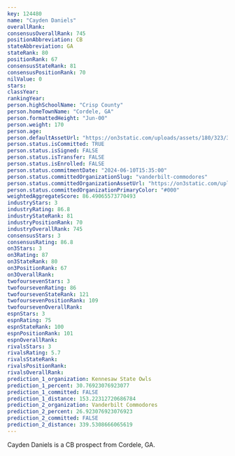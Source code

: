 ```yaml
---
key: 124480
name: "Cayden Daniels"
overallRank: 
consensusOverallRank: 745
positionAbbreviation: CB
stateAbbreviation: GA
stateRank: 80
positionRank: 67
consensusStateRank: 81
consensusPositionRank: 70
nilValue: 0
stars: 
classYear: 
rankingYear: 
person.highSchoolName: "Crisp County"
person.homeTownName: "Cordele, GA"
person.formattedHeight: "Jun-00"
person.weight: 170
person.age: 
person.defaultAssetUrl: "https://on3static.com/uploads/assets/180/323/323180.png"
person.status.isCommitted: TRUE
person.status.isSigned: FALSE
person.status.isTransfer: FALSE
person.status.isEnrolled: FALSE
person.status.commitmentDate: "2024-06-10T15:35:00"
person.status.committedOrganizationSlug: "vanderbilt-commodores"
person.status.committedOrganizationAssetUrl: "https://on3static.com/uploads/assets/755/214/214755.svg"
person.status.committedOrganizationPrimaryColor: "#000"
weightedAggregateScore: 86.49065573770493
industryStars: 3
industryRating: 86.8
industryStateRank: 81
industryPositionRank: 70
industryOverallRank: 745
consensusStars: 3
consensusRating: 86.8
on3Stars: 3
on3Rating: 87
on3StateRank: 80
on3PositionRank: 67
on3OverallRank: 
twofoursevenStars: 3
twofoursevenRating: 86
twofoursevenStateRank: 121
twofoursevenPositionRank: 109
twofoursevenOverallRank: 
espnStars: 3
espnRating: 75
espnStateRank: 100
espnPositionRank: 101
espnOverallRank: 
rivalsStars: 3
rivalsRating: 5.7
rivalsStateRank: 
rivalsPositionRank: 
rivalsOverallRank: 
prediction_1_organization: Kennesaw State Owls
prediction_1_percent: 30.76923076923077
prediction_1_committed: FALSE
prediction_1_distance: 153.22312720686784
prediction_2_organization: Vanderbilt Commodores
prediction_2_percent: 26.923076923076923
prediction_2_committed: FALSE
prediction_2_distance: 339.5308666065619
---
```

Cayden Daniels is a CB prospect from Cordele, GA.